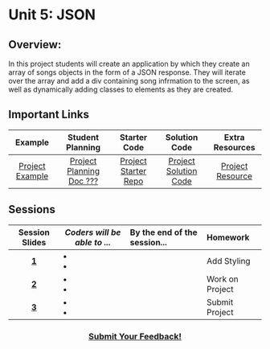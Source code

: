 # Unit 5: JSON 

## Overview: 
In this project students will create an application by which they create an array of songs objects in the form of a JSON response. They will iterate over the array and add a div containing song infrmation to the screen, as well as dynamically adding classes to elements as they are created.

## Important Links

| Example | Student Planning |  Starter Code | Solution Code  |  Extra Resources |
|:-------:|:-------:|:-------:|:-------:|:-------:|
| [Project Example](https://ScriptEdcurriculum.github.io//advanced_playlist_solution)| [Project Planning Doc ???](https://docs.google.com/document/d/1JBjicVmEc6TKg-6Mz4ET407vgrdO0nd6vUjBUftkJ4M) | [Project Starter Repo](https://github.com/ScriptEdcurriculum/advanced_playlist_startercode) | [Project Solution Code](https://github.com/ScriptEdcurriculum/advanced_playlist_solution) | [Project Resource]() |

## Sessions 
|Session Slides|*Coders will be able to ...*|By the end of the session...|Homework|
|:-------:|-------|:-------|:-------|
|[**1**]()| <li></li>  <li></li> | |Add Styling|
|[**2**]()| <li></li>  <li></li> | |Work on Project|
|[**3**]()| <li></li>  <li></li> | |Submit Project|

<h3 align="center"><a href="https://docs.google.com/forms/d/e/1FAIpQLSdmoYjRk6tqJHI5Y1ELjOZ7tiYj58dmoIBEeUaXK5ciIdljIg/viewform">Submit Your Feedback!</a></h3>
